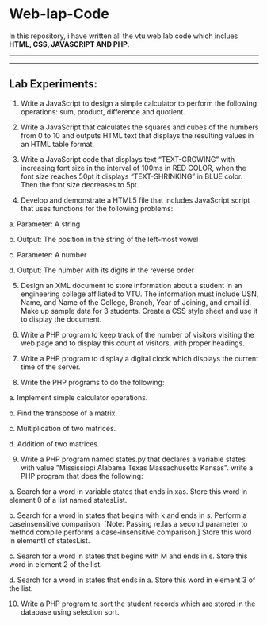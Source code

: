# Web-lap-Code

In this repository, i have written all the vtu web lab code which inclues **HTML, CSS, JAVASCRIPT AND PHP**.

---
---

## Lab Experiments:

1. Write a JavaScript to design a simple calculator to perform the following operations: sum, product, difference and quotient.

 

2. Write a JavaScript that calculates the squares and cubes of the numbers from 0 to 10 and outputs HTML text that displays the resulting values in an HTML table format.

 

3. Write a JavaScript code that displays text “TEXT-GROWING” with increasing font size in the interval of 100ms in RED COLOR, when the font size reaches 50pt it displays “TEXT-SHRINKING” in BLUE color. Then the font size decreases to 5pt.

 

4. Develop and demonstrate a HTML5 file that includes JavaScript script that uses functions for the following problems:

a. Parameter: A string

b. Output: The position in the string of the left-most vowel

c. Parameter: A number

d. Output: The number with its digits in the reverse order

 

5. Design an XML document to store information about a student in an engineering college affiliated to VTU. The information must include USN, Name, and Name of the College, Branch, Year of Joining, and email id. Make up sample data for 3 students. Create a CSS style sheet and use it to display the document.

 

6. Write a PHP program to keep track of the number of visitors visiting the web page and to display this count of visitors, with proper headings.

 

7. Write a PHP program to display a digital clock which displays the current time of the server.

 

8. Write the PHP programs to do the following:

a. Implement simple calculator operations.

b. Find the transpose of a matrix.

c. Multiplication of two matrices.

d. Addition of two matrices.

 

9. Write a PHP program named states.py that declares a variable states with value "Mississippi Alabama Texas Massachusetts Kansas". write a PHP program that does the following:

a. Search for a word in variable states that ends in xas. Store this word in element 0 of a list named statesList.

b. Search for a word in states that begins with k and ends in s. Perform a caseinsensitive comparison. [Note: Passing re.Ias a second parameter to method compile performs a case-insensitive comparison.] Store this word in element1 of statesList.

c. Search for a word in states that begins with M and ends in s. Store this word in element 2 of the list.

d. Search for a word in states that ends in a. Store this word in element 3 of the list.

 

10. Write a PHP program to sort the student records which are stored in the database using selection sort.
